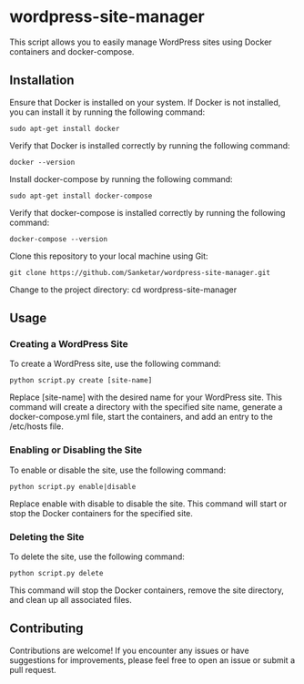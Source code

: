 # wordpress-site-manager
This script allows you to easily manage WordPress sites using Docker containers and docker-compose.

## Installation
Ensure that Docker is installed on your system. If Docker is not installed, you can install it by running the following command:

```
sudo apt-get install docker
```

Verify that Docker is installed correctly by running the following command:
```
docker --version
```

Install docker-compose by running the following command:
```
sudo apt-get install docker-compose
```

Verify that docker-compose is installed correctly by running the following command:
```
docker-compose --version
```


Clone this repository to your local machine using Git:
```
git clone https://github.com/Sanketar/wordpress-site-manager.git
```

Change to the project directory:
cd wordpress-site-manager

## Usage
### Creating a WordPress Site
To create a WordPress site, use the following command:
```
python script.py create [site-name]
```
Replace [site-name] with the desired name for your WordPress site. This command will create a directory with the specified site name, generate a docker-compose.yml file, start the containers, and add an entry to the /etc/hosts file.

### Enabling or Disabling the Site
To enable or disable the site, use the following command:
```
python script.py enable|disable
```
Replace enable with disable to disable the site. This command will start or stop the Docker containers for the specified site.

### Deleting the Site
To delete the site, use the following command:
```
python script.py delete
```
This command will stop the Docker containers, remove the site directory, and clean up all associated files.

## Contributing
Contributions are welcome! If you encounter any issues or have suggestions for improvements, please feel free to open an issue or submit a pull request.
